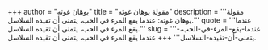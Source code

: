 +++
author = "يوهان غوته"
title = "مقولة يوهان غوته"
description = '''مقولة يوهان غوته: عندما يقع المرء في الحب، يتمنى أن تقيده السلاسل.'''
quote = '''عندما يقع المرء في الحب، يتمنى أن تقيده السلاسل.'''
slug = '''عندما-يقع-المرء-في-الحب،-يتمنى-أن-تقيده-السلاسل'''
+++
عندما يقع المرء في الحب، يتمنى أن تقيده السلاسل.
